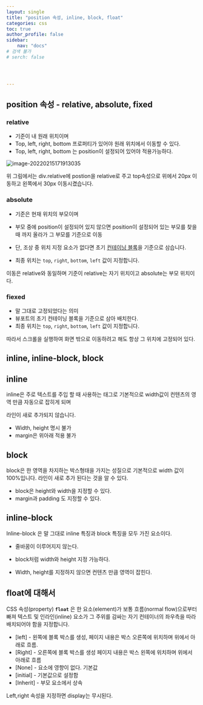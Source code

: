 ```yaml
---
layout: single
title: "position 속성, inline, block, float"
categories: css
toc: true
author_profile: false
sidebar:
    nav: "docs"
# 검색 불가
# serch: false 




---
```




## **position 속성 - relative, absolute, fixed**



### relative

- 기준이 내 원래 위치이며 
- Top, left, right, bottom 프로퍼티가 있어야 원래 위치에서 이동할 수 있다.
- Top, left, right, bottom 는 position이 설정되어 있어야 적용가능하다.

![image-20220215171913035](../images/2022-02-15-css_1/image-20220215171913035.png)

위 그림에서는 div.relative에 postion을 relative로 주고 top속성으로 위에서 20px 이동하고 왼쪽에서 30px 이동시켰습니다.



### absolute

- 기준은 현재 위치의 부모이며

- 부모 중에 position이 설정되어 있지 않으면 position이 설정되어 있는 부모를 찾을 때 까지 올라가 그 부모를 기준으로 이동

- 단, 조상 중 위치 지정 요소가 없다면 초기 [컨테이닝 블록](https://developer.mozilla.org/ko/docs/Web/CSS/Containing_block)을 기준으로 삼습니다.

- 최종 위치는 `top`, `right`, `bottom`, `left` 값이 지정합니다.

  

이동은 relative와 동일하며 기준이 relative는 자기 위치이고 absolute는 부모 위치이다.



### fiexed

- 말 그대로 고정되었다는 의미
- 뷰포트의 초기 컨테이닝 블록을 기준으로 삼아 배치한다.
- 최종 위치는 `top`, `right`, `bottom`, `left` 값이 지정합니다.

따라서 스크롤을 실행하여 화면 밖으로 이동하려고 해도 항상 그 위치에 고정되어 있다.



## inline, inline-block, block



## inline

inline은 주로 텍스트를 주입 할 때 사용하는 태그로 기본적으로 width값이 컨텐츠의 영역 만큼 자동으로 잡히게 되며

라인이 새로 추가되지 않습니다.

- Width, height 명시 불가
- margin은 위아래 적용 불가

## block

block은 한 영역을 차지하는 박스형태을 가지는 성질으로 기본적으로 width 값이 100%입니다.
라인이 새로 추가 된다는 것을 알 수 있다.

- block은 height와 width을 지정할 수 있다.
- margin과 padding 도 지정할 수 있다.



## inline-block

Inline-block 은 말 그대로 inline 특징과 block 특징을 모두 가진 요소이다. 

- 줄바꿈이 이루어지지 않는다.

- block처럼 width와 height 지정 가능하다.

- Width, height를 지정하지 않으면 컨텐츠 만큼 영역이 잡힌다.

  

## float에 대해서

CSS 속성(property) **`float`** 은 한 요소(element)가 보통 흐름(normal flow)으로부터 빠져 텍스트 및 인라인(inline) 요소가 그 주위를 감싸는 자기 컨테이너의 좌우측을 따라 배치되어야 함을 지정합니다.

- [left] - 왼쪽에 블록 박스를 생성, 페이지 내용은 박스 오른쪽에 위치하며 위에서 아래로 흐름.
- [Right] - 오른쪽에 블록 박스를 생성 페이지 내용은 박스 왼쪽에 위치하며 위에서 아래로 흐름
- [None] - 요소에 영향이 없다. 기본값
- [initial] - 기본값으로 설정함
- [Inherit] - 부모 요소에서 상속

Left,right 속성을 지정하면 display는 무시된다. 

